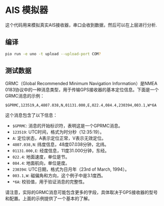 <!--
 Copyright (C) 2024 wwhai

 This program is free software: you can redistribute it and/or modify
 it under the terms of the GNU Affero General Public License as
 published by the Free Software Foundation, either version 3 of the
 License, or (at your option) any later version.

 This program is distributed in the hope that it will be useful,
 but WITHOUT ANY WARRANTY; without even the implied warranty of
 MERCHANTABILITY or FITNESS FOR A PARTICULAR PURPOSE.  See the
 GNU Affero General Public License for more details.

 You should have received a copy of the GNU Affero General Public License
 along with this program.  If not, see <http://www.gnu.org/licenses/>.
-->

# AIS 模拟器
这个代码用来模拟真实AIS接收器，串口会收到数据，然后可以在上层进行分析.
## 编译
```sh
pio run -e uno -t upload --upload-port COM?
```
## 测试数据
GRMC（Global Recommended Minimum Navigation Information）是NMEA 0183协议中的一种消息类型，用于传输GPS接收器的基本定位信息。下面是一个GRMC消息的示例：

```
$GPRMC,123519,A,4807.038,N,01131.000,E,022.4,084.4,230394,003.1,W*6A
```

这个消息包含了以下信息：

- `$GPRMC`: 消息的开始标识符，表明这是一个GPRMC消息。
- `123519`: UTC时间，格式为时分秒（12:35:19）。
- `A`: 定位状态，A表示定位正常，V表示无效定位。
- `4807.038,N`: 纬度信息，48度07.038分钟，北纬。
- `01131.000,E`: 经度信息，11度31.000分钟，东经。
- `022.4`: 地面速度，单位是节。
- `084.4`: 地面航向，单位是度。
- `230394`: UTC日期，格式为日月年（23rd of March, 1994）。
- `003.1,W`: 磁偏角和方向，这个例子中是3.1度西。
- `*6A`: 校验值，用于验证消息的完整性。

请注意，实际的GRMC消息可能包含更多的字段，具体取决于GPS接收器的型号和配置。上面的示例提供了一个基本的了解。